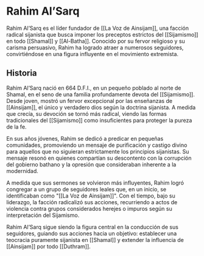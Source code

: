 # Rahim Al’Sarq

Rahim Al’Sarq es el líder fundador de [[La Voz de Ainsijam]], una facción radical sijanista que busca imponer los preceptos estrictos del [[Sijamismo]] en todo [[Shamal]] y [[Al-Batha]]. Conocido por su fervor religioso y su carisma persuasivo, Rahim ha logrado atraer a numerosos seguidores, convirtiéndose en una figura influyente en el movimiento extremista.

## Historia

Rahim Al’Sarq nació en 664 D.F.I., en un pequeño poblado al norte de Shamal, en el seno de una familia profundamente devota del [[Sijamismo]]. Desde joven, mostró un fervor excepcional por las enseñanzas de [[Ainsijam]], el único y verdadero dios según la doctrina sijanista. A medida que crecía, su devoción se tornó más radical, viendo las formas tradicionales del [[Sijamismo]] como insuficientes para proteger la pureza de la fe.

En sus años jóvenes, Rahim se dedicó a predicar en pequeñas comunidades, promoviendo un mensaje de purificación y castigo divino para aquellos que no siguieran estrictamente los principios sijanistas. Su mensaje resonó en quienes compartían su descontento con la corrupción del gobierno bathano y la opresión que consideraban inherente a la modernidad.

A medida que sus sermones se volvieron más influyentes, Rahim logró congregar a un grupo de seguidores leales que, en un inicio, se identificaban como "[[La Voz de Ainsijam]]". Con el tiempo, bajo su liderazgo, la facción radicalizó sus acciones, recurriendo a actos de violencia contra grupos considerados herejes o impuros según su interpretación del Sijamismo.

Rahim Al’Sarq sigue siendo la figura central en la conducción de sus seguidores, guiando sus acciones hacia un objetivo: establecer una teocracia puramente sijanista en [[Shamal]] y extender la influencia de [[Ainsijam]] por todo [[Duthram]].